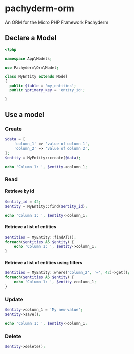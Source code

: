 # pachyderm-orm

An ORM for the Micro PHP Framework Pachyderm

## Declare a Model

```php
<?php

namespace App\Models;

use Pachyderm\Orm\Model;

class MyEntity extends Model
{
  public $table = 'my_entities';
  public $primary_key = 'entity_id';

}
```

## Use a model

### Create

```php
$data = [
    'column_1' => 'value of column 1',
    'column_2' => 'value of column 2',
];
$entity = MyEntity::create($data);

echo 'Column 1: ', $entity->column_1;
```

### Read

#### Retrieve by id

```php
$entity_id = 42;
$entity = MyEntity::find($entity_id);

echo 'Column 1: ', $entity->column_1;
```

#### Retrieve a list of entities

```php
$entities = MyEntity::findAll();
foreach($entities AS $entity) {
    echo 'Column 1: ', $entity->column_1;
}
```

#### Retrieve a list of entities using filters

```php
$entities = MyEntity::where('column_2', '=', 42)->get();
foreach($entities AS $entity) {
    echo 'Column 1: ', $entity->column_1;
}
```

### Update

```php
$entity->column_1 = 'My new value';
$entity->save();

echo 'Column 1: ', $entity->column_1;
```

### Delete

```php
$entity->delete();
```
